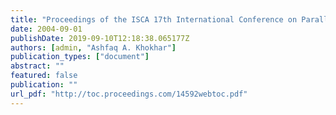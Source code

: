 ```yaml
---
title: "Proceedings of the ISCA 17th International Conference on Parallel and Distributed Computing Systems"
date: 2004-09-01
publishDate: 2019-09-10T12:18:38.065177Z
authors: [admin, "Ashfaq A. Khokhar"]
publication_types: ["document"]
abstract: ""
featured: false
publication: ""
url_pdf: "http://toc.proceedings.com/14592webtoc.pdf"
---
```



